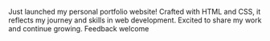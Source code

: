 Just launched my personal portfolio website! Crafted with HTML and CSS, it reflects my journey and skills in web development. Excited to share my work and continue growing. Feedback welcome
